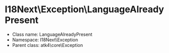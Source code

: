 I18Next\Exception\LanguageAlreadyPresent
===============






* Class name: LanguageAlreadyPresent
* Namespace: I18Next\Exception
* Parent class: atk4\core\Exception








